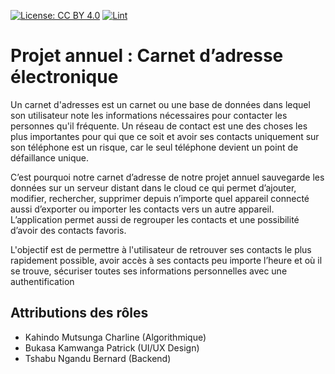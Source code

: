 [![License: CC BY 4.0](https://img.shields.io/badge/License-CC_BY_4.0-lightgrey.svg)](https://creativecommons.org/licenses/by/4.0/)
[![Lint](https://github.com/bernard-ng/contacts/actions/workflows/lint.yaml/badge.svg)](https://github.com/bernard-ng/contacts/actions/workflows/lint.yaml)

# Projet annuel : Carnet d’adresse électronique
Un carnet d'adresses est un carnet ou une base de données dans lequel son utilisateur note les informations nécessaires pour contacter les personnes qu'il fréquente. Un réseau de contact est une des choses les plus importantes pour qui que ce soit et avoir ses contacts uniquement sur son téléphone est un risque, car le seul téléphone devient un point de défaillance unique.

C’est pourquoi notre carnet d’adresse de notre projet annuel sauvegarde les données sur un serveur distant dans le cloud ce qui permet d’ajouter, modifier, rechercher, supprimer depuis n’importe quel appareil connecté aussi d’exporter ou importer les contacts vers un autre appareil. L’application permet aussi de regrouper les contacts et une possibilité d’avoir des contacts favoris.

L'objectif est de permettre à l'utilisateur de retrouver ses contacts le plus rapidement possible, avoir accès à ses contacts peu importe l’heure et où il se trouve, sécuriser toutes ses informations personnelles avec une authentification

## Attributions des rôles

- Kahindo Mutsunga Charline (Algorithmique)
- Bukasa Kamwanga Patrick (UI/UX Design)
- Tshabu Ngandu Bernard (Backend)
